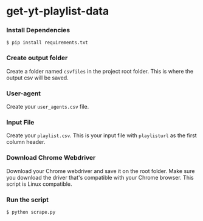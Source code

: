 # get-yt-playlist-data

### Install Dependencies
`$ pip install requirements.txt`  

### Create output folder
Create a folder named `csvfiles` in the project root folder. This is where the output csv will be saved.

### User-agent
Create your `user_agents.csv` file. 

### Input File
Create your `playlist.csv`. This is your input file with `playlisturl` as the first column header.

### Download Chrome Webdriver
Download your Chrome webdriver and save it on the root folder. Make sure you download the driver that's compatible with your Chrome browser. This script is Linux compatible.

### Run the script
`$ python scrape.py`